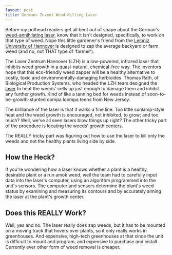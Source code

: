 ```yaml
---
layout: post
title: Germans Invent Weed-Killing Laser
---
```


Before my pothead readers get all bent out of shape about the German's <a href="http://www.lzh.de/">weed-annihilating laser</a>, know that it isn't designed, specifically, to work on that type of weed. Nope this little gardener's friend from the <a href="http://www.uni-hannover.de">Leibniz University of Hannover</a> is designed to zap the average backyard or farm weed (and no, not THAT type of 'farmer').

The Laser Zentrum Hannover (LZH) is a low-powered, infrared laser that inhibits weed growth in a quasi-natural, chemical-free way. The inventors hope that this eco-friendly weed zapper will be a healthy alternative to costly, toxic and environmentally-damaging herbicides. Thomas Rath, of  Biological Production Systems, who headed the LZH team designed the <a href="http://www.howstuffworks.com/laser.htm">laser</a> to heat the weeds' cells up just enough to damage them and inhibit any further growth. Kind of like a tanning bed for weeds instead of soon-to-be-growth-stunted oompa loompa teens from New Jersey. 

The brilliance of the laser is that it walks a fine line. Too little sunlamp-style heat and the weed growth is encouraged, not inhibited, to grow; and too much? Well, we've all seen lasers blow things up right? The other tricky part of the procedure is locating the weeds' growth centers. 

The REALLY tricky part was figuring out how to use the laser to kill only the weeds and not the healthy plants living side by side. 

## How the Heck?

If you're wondering how a laser knows whether a plant is a healthy, desirable plant or a run amok weed, well the team had to carefully input data into the laser's computer, using an algorithm programmed into the unit's sensors. The computer and sensors determine the plant's weed status by examining and measuring its contours and by accurately aiming the laser at the plant's growth center. 

## Does this REALLY Work?

Well, yes and no. The laser really does zap weeds, but it has to be mounted on a moving track that hovers over plants, so it only really works in greenhouses. And expensive, high-tech greenhouses at that since the unit is difficult to mount and program, and expensive to purchase and install. Currently ever other form of weed removal is cheaper.
